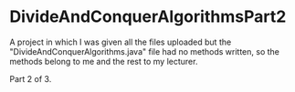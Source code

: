 # DivideAndConquerAlgorithmsPart2
A project in which I was given all the files uploaded but the "DivideAndConquerAlgorithms.java" file had no methods written, so the methods belong to me and the rest to my lecturer.

Part 2 of 3.
